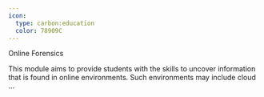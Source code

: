 ```yaml
---
icon:
  type: carbon:education
  color: 78909C
---
```

Online Forensics

This module aims to provide students with the skills to uncover information that is found in online environments. Such environments may include cloud  ... 
